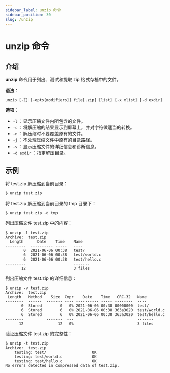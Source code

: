 ```yaml
---
sidebar_label: unzip 命令
sidebar_position: 30
slug: /unzip
---
```


# unzip 命令



## 介绍

**unzip** 命令用于列出、测试和提取 zip 格式存档中的文件。

**语法**：

```shell
unzip [-Z] [-opts[modifiers]] file[.zip] [list] [-x xlist] [-d exdir]
```

**选项**：

- `-l` ：显示压缩文件内所包含的文件。
- `-c` ：将解压缩的结果显示到屏幕上，并对字符做适当的转换。
- `-n` ：解压缩时不要覆盖原有的文件。
- `-j` ：不处理压缩文件中原有的目录路径。
- `-v` ：显示压缩文件的详细信息和诊断信息。
- `-d exdir` ：指定解压目录。



## 示例


将 test.zip 解压缩到当前目录：

```shell
$ unzip test.zip
```

将 test.zip 解压缩到当前目录的 tmp 目录下：

```shell
$ unzip test.zip -d tmp
```

列出压缩文件 test.zip 中的内容：

```shell
$ unzip -l test.zip 
Archive:  test.zip
  Length      Date    Time    Name
---------  ---------- -----   ----
        0  2021-06-06 00:38   test/
        6  2021-06-06 00:38   test/world.c
        6  2021-06-06 00:38   test/hello.c
---------                     -------
       12                     3 files
```

列出压缩文件 test.zip 的详细信息：

```shell
$ unzip -v test.zip 
Archive:  test.zip
 Length   Method    Size  Cmpr    Date    Time   CRC-32   Name
--------  ------  ------- ---- ---------- ----- --------  ----
       0  Stored        0   0% 2021-06-06 00:38 00000000  test/
       6  Stored        6   0% 2021-06-06 00:38 363a3020  test/world.c
       6  Stored        6   0% 2021-06-06 00:38 363a3020  test/hello.c
--------          -------  ---                            -------
      12               12   0%                            3 files
```

验证压缩文件 test.zip 的完整性：

```shell
$ unzip -t test.zip 
Archive:  test.zip
    testing: test/                    OK
    testing: test/world.c             OK
    testing: test/hello.c             OK
No errors detected in compressed data of test.zip.
```

